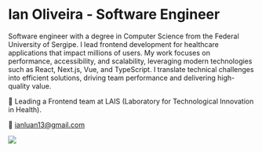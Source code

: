 # Ian Oliveira - Software Engineer

Software engineer with a degree in Computer Science from the Federal University of Sergipe. I lead frontend development for healthcare applications that impact millions of users. My work focuses on performance, accessibility, and scalability, leveraging modern technologies such as React, Next.js, Vue, and TypeScript. I translate technical challenges into efficient solutions, driving team performance and delivering high-quality value.

🏢 Leading a Frontend team at LAIS (Laboratory for Technological Innovation in Health).

📧 ianluan13@gmail.com

 
[<img src="https://img.shields.io/badge/linkedin-%230077B5.svg?&style=for-the-badge&logo=linkedin&logoColor=white" />](https://www.linkedin.com/in/ianluan/)
